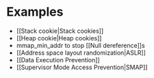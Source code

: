 # Examples
- [[Stack cookie|Stack cookies]]
- [[Heap cookie|Heap cookies]]
- mmap_min_addr to stop [[Null dereference]]s
- [[Address space layout randomization|ASLR]]
- [[Data Execution Prevention]]
- [[Supervisor Mode Access Prevention|SMAP]]